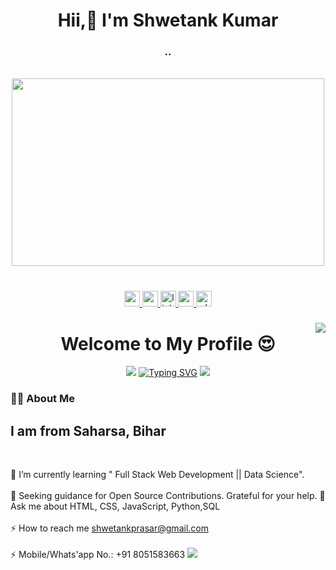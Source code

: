
                                 
<div align="center">
  <h1  align="center"> Hii,👋 I'm Shwetank Kumar</h1>
  
  <h3 align="center"> 
   .. </h3> <br/>
  
<img height="300px" width="500px" src="https://media.tenor.com/Ug6cbVA1ZsMAAAAd/developer.gif" />

</div>

###

<br clear="both">

<div align="center">
  
<a href="https://drive.google.com/file/d/1rRlZvyOXfAHFovrEzi3nnOu7OpvlOB3Y/view?usp=sharing" target="_blank">
    <img src="https://img.shields.io/static/v1?message=Resume&logo=data:image/svg+xml;base64,INSERT_LOGO_ENCODED_HERE&label=&color=INSERT_COLOR_HERE&logoColor=INSERT_LOGO_COLOR_HERE&labelColor=&style=for-the-badge" height="25" alt="resume logo"/>
  </a>

<a href="https://studentcodeaku.me/" target="_blank">
    <img src="https://img.shields.io/static/v1?message=Portfolio&logo=data:image/svg+xml;base64,INSERT_LOGO_ENCODED_HERE&label=&color=INSERT_COLOR_HERE&logoColor=INSERT_LOGO_COLOR_HERE&labelColor=&style=for-the-badge" height="25" alt="portfolio logo"/>
  </a>
  
  <a href="https://www.linkedin.com/in/shwetankprasar" target="_blank">
    <img src="https://img.shields.io/static/v1?message=LinkedIn&logo=linkedin&label=&color=0077B5&logoColor=white&labelColor=&style=for-the-badge" height="25" alt="linkedin logo"/>
  </a>
  <a href="shwetankprasar@gmail.com">
    <img src="https://img.shields.io/static/v1?message=Gmail&logo=gmail&label=&color=D14836&logoColor=white&labelColor=&style=for-the-badge" height="25" alt="gmail logo"/>
  </a>
  
  <a href="https://wa.me/message/UN4OU5JDGGN2M1" target="_blank">
    <img src="https://img.shields.io/static/v1?message=Whatsapp&logo=whatsapp&label=&color=25D366&logoColor=white&labelColor=&style=for-the-badge" height="25" alt="whatsapp logo"/>
  </a>
  
</div>

###

<img align="right" src="https://visitor-badge.laobi.icu/badge?page_id=Sonu-Shettiyar.Sonu-Shettiyar&left_color=darkslategray&left_text=Visitors"  />

###

<h1 align="center">Welcome to My Profile 😍</h1>
<div align="center">
  <img src='https://raw.githubusercontent.com/andreasbm/readme/master/assets/lines/colored.png' />
<a href="https://git.io/typing-svg" padding-top="100px"><img src="https://readme-typing-svg.demolab.com?font=Fira+Code&pause=900&width=435&lines=I+am+Shwetank+Kumar....;A+Full-Stack+Web+developer....;Who+Love's+to+code....;Always+curious+to+learn+new+things+!" alt="Typing SVG" /></a>
<img src='https://raw.githubusercontent.com/andreasbm/readme/master/assets/lines/colored.png' />
</div>

<!-- ### -->

<h3 align="left">👩‍💻  About Me</h3>

###
<div>
  
<h2 align="left">I am from Saharsa, Bihar</h2> <br>

🔭 I’m currently learning " Full Stack Web Development || Data Science". <br> <br>
 🌱 Seeking guidance for Open Source Contributions. Grateful for your help. 
 💬 Ask me about HTML, CSS, JavaScript, Python,SQL<br> <br>
 ⚡ How to reach me <a href="shwetankprasar@gmail.com">shwetankprasar@gmail.com</a> <br/>  <br>
 ⚡ Mobile/Whats'app No.: +91 8051583663
<img src='https://raw.githubusercontent.com/andreasbm/readme/master/assets/lines/colored.png' />

</div>



